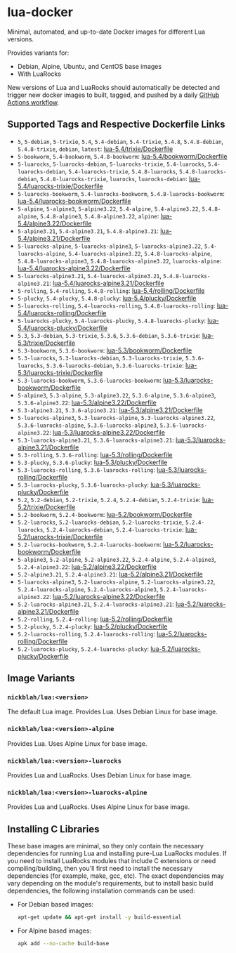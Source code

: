 # lua-docker

Minimal, automated, and up-to-date Docker images for different Lua versions.

Provides variants for:

- Debian, Alpine, Ubuntu, and CentOS base images
- With LuaRocks

New versions of Lua and LuaRocks should automatically be detected and trigger new docker images to built, tagged, and pushed by a daily [GitHub Actions workflow](https://github.com/GUI/lua-docker/blob/main/.github/workflows/main.yml).

## Supported Tags and Respective Dockerfile Links

- `5`, `5-debian`, `5-trixie`, `5.4`, `5.4-debian`, `5.4-trixie`, `5.4.8`, `5.4.8-debian`, `5.4.8-trixie`, `debian`, `latest`: [lua-5.4/trixie/Dockerfile](https://github.com/GUI/lua-docker/blob/main/lua-5.4/trixie/Dockerfile)
- `5-bookworm`, `5.4-bookworm`, `5.4.8-bookworm`: [lua-5.4/bookworm/Dockerfile](https://github.com/GUI/lua-docker/blob/main/lua-5.4/bookworm/Dockerfile)
- `5-luarocks`, `5-luarocks-debian`, `5-luarocks-trixie`, `5.4-luarocks`, `5.4-luarocks-debian`, `5.4-luarocks-trixie`, `5.4.8-luarocks`, `5.4.8-luarocks-debian`, `5.4.8-luarocks-trixie`, `luarocks`, `luarocks-debian`: [lua-5.4/luarocks-trixie/Dockerfile](https://github.com/GUI/lua-docker/blob/main/lua-5.4/luarocks-trixie/Dockerfile)
- `5-luarocks-bookworm`, `5.4-luarocks-bookworm`, `5.4.8-luarocks-bookworm`: [lua-5.4/luarocks-bookworm/Dockerfile](https://github.com/GUI/lua-docker/blob/main/lua-5.4/luarocks-bookworm/Dockerfile)
- `5-alpine`, `5-alpine3`, `5-alpine3.22`, `5.4-alpine`, `5.4-alpine3.22`, `5.4.8-alpine`, `5.4.8-alpine3`, `5.4.8-alpine3.22`, `alpine`: [lua-5.4/alpine3.22/Dockerfile](https://github.com/GUI/lua-docker/blob/main/lua-5.4/alpine3.22/Dockerfile)
- `5-alpine3.21`, `5.4-alpine3.21`, `5.4.8-alpine3.21`: [lua-5.4/alpine3.21/Dockerfile](https://github.com/GUI/lua-docker/blob/main/lua-5.4/alpine3.21/Dockerfile)
- `5-luarocks-alpine`, `5-luarocks-alpine3`, `5-luarocks-alpine3.22`, `5.4-luarocks-alpine`, `5.4-luarocks-alpine3.22`, `5.4.8-luarocks-alpine`, `5.4.8-luarocks-alpine3`, `5.4.8-luarocks-alpine3.22`, `luarocks-alpine`: [lua-5.4/luarocks-alpine3.22/Dockerfile](https://github.com/GUI/lua-docker/blob/main/lua-5.4/luarocks-alpine3.22/Dockerfile)
- `5-luarocks-alpine3.21`, `5.4-luarocks-alpine3.21`, `5.4.8-luarocks-alpine3.21`: [lua-5.4/luarocks-alpine3.21/Dockerfile](https://github.com/GUI/lua-docker/blob/main/lua-5.4/luarocks-alpine3.21/Dockerfile)
- `5-rolling`, `5.4-rolling`, `5.4.8-rolling`: [lua-5.4/rolling/Dockerfile](https://github.com/GUI/lua-docker/blob/main/lua-5.4/rolling/Dockerfile)
- `5-plucky`, `5.4-plucky`, `5.4.8-plucky`: [lua-5.4/plucky/Dockerfile](https://github.com/GUI/lua-docker/blob/main/lua-5.4/plucky/Dockerfile)
- `5-luarocks-rolling`, `5.4-luarocks-rolling`, `5.4.8-luarocks-rolling`: [lua-5.4/luarocks-rolling/Dockerfile](https://github.com/GUI/lua-docker/blob/main/lua-5.4/luarocks-rolling/Dockerfile)
- `5-luarocks-plucky`, `5.4-luarocks-plucky`, `5.4.8-luarocks-plucky`: [lua-5.4/luarocks-plucky/Dockerfile](https://github.com/GUI/lua-docker/blob/main/lua-5.4/luarocks-plucky/Dockerfile)
- `5.3`, `5.3-debian`, `5.3-trixie`, `5.3.6`, `5.3.6-debian`, `5.3.6-trixie`: [lua-5.3/trixie/Dockerfile](https://github.com/GUI/lua-docker/blob/main/lua-5.3/trixie/Dockerfile)
- `5.3-bookworm`, `5.3.6-bookworm`: [lua-5.3/bookworm/Dockerfile](https://github.com/GUI/lua-docker/blob/main/lua-5.3/bookworm/Dockerfile)
- `5.3-luarocks`, `5.3-luarocks-debian`, `5.3-luarocks-trixie`, `5.3.6-luarocks`, `5.3.6-luarocks-debian`, `5.3.6-luarocks-trixie`: [lua-5.3/luarocks-trixie/Dockerfile](https://github.com/GUI/lua-docker/blob/main/lua-5.3/luarocks-trixie/Dockerfile)
- `5.3-luarocks-bookworm`, `5.3.6-luarocks-bookworm`: [lua-5.3/luarocks-bookworm/Dockerfile](https://github.com/GUI/lua-docker/blob/main/lua-5.3/luarocks-bookworm/Dockerfile)
- `5-alpine3`, `5.3-alpine`, `5.3-alpine3.22`, `5.3.6-alpine`, `5.3.6-alpine3`, `5.3.6-alpine3.22`: [lua-5.3/alpine3.22/Dockerfile](https://github.com/GUI/lua-docker/blob/main/lua-5.3/alpine3.22/Dockerfile)
- `5.3-alpine3.21`, `5.3.6-alpine3.21`: [lua-5.3/alpine3.21/Dockerfile](https://github.com/GUI/lua-docker/blob/main/lua-5.3/alpine3.21/Dockerfile)
- `5-luarocks-alpine3`, `5.3-luarocks-alpine`, `5.3-luarocks-alpine3.22`, `5.3.6-luarocks-alpine`, `5.3.6-luarocks-alpine3`, `5.3.6-luarocks-alpine3.22`: [lua-5.3/luarocks-alpine3.22/Dockerfile](https://github.com/GUI/lua-docker/blob/main/lua-5.3/luarocks-alpine3.22/Dockerfile)
- `5.3-luarocks-alpine3.21`, `5.3.6-luarocks-alpine3.21`: [lua-5.3/luarocks-alpine3.21/Dockerfile](https://github.com/GUI/lua-docker/blob/main/lua-5.3/luarocks-alpine3.21/Dockerfile)
- `5.3-rolling`, `5.3.6-rolling`: [lua-5.3/rolling/Dockerfile](https://github.com/GUI/lua-docker/blob/main/lua-5.3/rolling/Dockerfile)
- `5.3-plucky`, `5.3.6-plucky`: [lua-5.3/plucky/Dockerfile](https://github.com/GUI/lua-docker/blob/main/lua-5.3/plucky/Dockerfile)
- `5.3-luarocks-rolling`, `5.3.6-luarocks-rolling`: [lua-5.3/luarocks-rolling/Dockerfile](https://github.com/GUI/lua-docker/blob/main/lua-5.3/luarocks-rolling/Dockerfile)
- `5.3-luarocks-plucky`, `5.3.6-luarocks-plucky`: [lua-5.3/luarocks-plucky/Dockerfile](https://github.com/GUI/lua-docker/blob/main/lua-5.3/luarocks-plucky/Dockerfile)
- `5.2`, `5.2-debian`, `5.2-trixie`, `5.2.4`, `5.2.4-debian`, `5.2.4-trixie`: [lua-5.2/trixie/Dockerfile](https://github.com/GUI/lua-docker/blob/main/lua-5.2/trixie/Dockerfile)
- `5.2-bookworm`, `5.2.4-bookworm`: [lua-5.2/bookworm/Dockerfile](https://github.com/GUI/lua-docker/blob/main/lua-5.2/bookworm/Dockerfile)
- `5.2-luarocks`, `5.2-luarocks-debian`, `5.2-luarocks-trixie`, `5.2.4-luarocks`, `5.2.4-luarocks-debian`, `5.2.4-luarocks-trixie`: [lua-5.2/luarocks-trixie/Dockerfile](https://github.com/GUI/lua-docker/blob/main/lua-5.2/luarocks-trixie/Dockerfile)
- `5.2-luarocks-bookworm`, `5.2.4-luarocks-bookworm`: [lua-5.2/luarocks-bookworm/Dockerfile](https://github.com/GUI/lua-docker/blob/main/lua-5.2/luarocks-bookworm/Dockerfile)
- `5-alpine3`, `5.2-alpine`, `5.2-alpine3.22`, `5.2.4-alpine`, `5.2.4-alpine3`, `5.2.4-alpine3.22`: [lua-5.2/alpine3.22/Dockerfile](https://github.com/GUI/lua-docker/blob/main/lua-5.2/alpine3.22/Dockerfile)
- `5.2-alpine3.21`, `5.2.4-alpine3.21`: [lua-5.2/alpine3.21/Dockerfile](https://github.com/GUI/lua-docker/blob/main/lua-5.2/alpine3.21/Dockerfile)
- `5-luarocks-alpine3`, `5.2-luarocks-alpine`, `5.2-luarocks-alpine3.22`, `5.2.4-luarocks-alpine`, `5.2.4-luarocks-alpine3`, `5.2.4-luarocks-alpine3.22`: [lua-5.2/luarocks-alpine3.22/Dockerfile](https://github.com/GUI/lua-docker/blob/main/lua-5.2/luarocks-alpine3.22/Dockerfile)
- `5.2-luarocks-alpine3.21`, `5.2.4-luarocks-alpine3.21`: [lua-5.2/luarocks-alpine3.21/Dockerfile](https://github.com/GUI/lua-docker/blob/main/lua-5.2/luarocks-alpine3.21/Dockerfile)
- `5.2-rolling`, `5.2.4-rolling`: [lua-5.2/rolling/Dockerfile](https://github.com/GUI/lua-docker/blob/main/lua-5.2/rolling/Dockerfile)
- `5.2-plucky`, `5.2.4-plucky`: [lua-5.2/plucky/Dockerfile](https://github.com/GUI/lua-docker/blob/main/lua-5.2/plucky/Dockerfile)
- `5.2-luarocks-rolling`, `5.2.4-luarocks-rolling`: [lua-5.2/luarocks-rolling/Dockerfile](https://github.com/GUI/lua-docker/blob/main/lua-5.2/luarocks-rolling/Dockerfile)
- `5.2-luarocks-plucky`, `5.2.4-luarocks-plucky`: [lua-5.2/luarocks-plucky/Dockerfile](https://github.com/GUI/lua-docker/blob/main/lua-5.2/luarocks-plucky/Dockerfile)

## Image Variants

### `nickblah/lua:<version>`
The default Lua image. Provides Lua. Uses Debian Linux for base image.

### `nickblah/lua:<version>-alpine`
Provides Lua. Uses Alpine Linux for base image.

### `nickblah/lua:<version>-luarocks`
Provides Lua and LuaRocks. Uses Debian Linux for base image.

### `nickblah/lua:<version>-luarocks-alpine`
Provides Lua and LuaRocks. Uses Alpine Linux for base image.

## Installing C Libraries

These base images are minimal, so they only contain the necessary dependencies for running Lua and installing pure-Lua LuaRocks modules. If you need to install LuaRocks modules that include C extensions or need compiling/building, then you'll first need to install the necessary dependencies (for example, make, gcc, etc). The exact dependencies may vary depending on the module's requirements, but to install basic build dependencies, the following installation commands can be used:

- For Debian based images:
    ```sh
    apt-get update && apt-get install -y build-essential
    ```
- For Alpine based images:
    ```sh
    apk add --no-cache build-base
    ```
